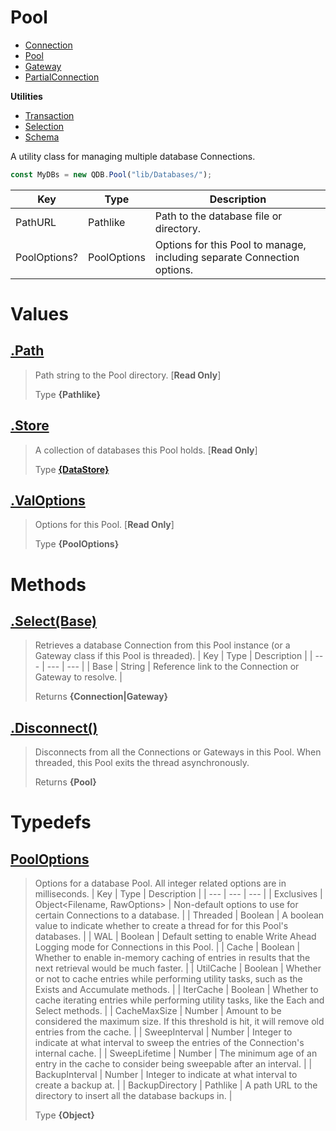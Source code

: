 
# Pool

* [Connection](https://github.com/QSmally/QDB/blob/v4/Documentation/Connection.md)
* [Pool](https://github.com/QSmally/QDB/blob/v4/Documentation/Pool.md)
* [Gateway](https://github.com/QSmally/QDB/blob/v4/Documentation/Gateway.md)
* [PartialConnection](https://github.com/QSmally/QDB/blob/v4/Documentation/PartialConnection.md)

**Utilities**
* [Transaction](https://github.com/QSmally/QDB/blob/v4/Documentation/Transaction.md)
* [Selection](https://github.com/QSmally/QDB/blob/v4/Documentation/Selection.md)
* [Schema](https://github.com/QSmally/QDB/blob/v4/Documentation/Schema.md)

A utility class for managing multiple database Connections.
```js
const MyDBs = new QDB.Pool("lib/Databases/");
```

| Key | Type | Description |
| --- | --- | --- |
| PathURL | Pathlike | Path to the database file or directory. |
| PoolOptions? | PoolOptions | Options for this Pool to manage, including separate Connection options. |



# Values
## [.Path](https://github.com/QSmally/QDB/blob/v4/lib/Connections/Pool.js#L17)
> Path string to the Pool directory. [**Read Only**]
>
> Type **{Pathlike}**

## [.Store](https://github.com/QSmally/QDB/blob/v4/lib/Connections/Pool.js#L28)
> A collection of databases this Pool holds. [**Read Only**]
>
> Type **[{DataStore}](https://github.com/QSmally/Qulity/blob/master/Documentation/DataStore.md)**

## [.ValOptions](https://github.com/QSmally/QDB/blob/v4/lib/Connections/Pool.js#L40)
> Options for this Pool. [**Read Only**]
>
> Type **{PoolOptions}**

# Methods
## [.Select(Base)](https://github.com/QSmally/QDB/blob/v4/lib/Connections/Pool.js#L99)
> Retrieves a database Connection from this Pool instance (or a Gateway class if this Pool is threaded).
> | Key | Type | Description |
> | --- | --- | --- |
> | Base | String | Reference link to the Connection or Gateway to resolve. |
>
> Returns **{Connection|Gateway}** 

## [.Disconnect()](https://github.com/QSmally/QDB/blob/v4/lib/Connections/Pool.js#L110)
> Disconnects from all the Connections or Gateways in this Pool. When threaded, this Pool exits the thread asynchronously.
>
> Returns **{Pool}** 

# Typedefs
## [PoolOptions](https://github.com/QSmally/QDB/blob/v4/lib/Connections/Pool.js#L136)
> Options for a database Pool. All integer related options are in milliseconds. 
> | Key | Type | Description |
> | --- | --- | --- |
> | Exclusives | Object<Filename, RawOptions> | Non-default options to use for certain Connections to a database. |
> | Threaded | Boolean | A boolean value to indicate whether to create a thread for for this Pool's databases. |
> | WAL | Boolean | Default setting to enable Write Ahead Logging mode for Connections in this Pool. |
> | Cache | Boolean | Whether to enable in-memory caching of entries in results that the next retrieval would be much faster. |
> | UtilCache | Boolean | Whether or not to cache entries while performing utility tasks, such as the Exists and Accumulate methods. |
> | IterCache | Boolean | Whether to cache iterating entries while performing utility tasks, like the Each and Select methods. |
> | CacheMaxSize | Number | Amount to be considered the maximum size. If this threshold is hit, it will remove old entries from the cache. |
> | SweepInterval | Number | Integer to indicate at what interval to sweep the entries of the Connection's internal cache. |
> | SweepLifetime | Number | The minimum age of an entry in the cache to consider being sweepable after an interval. |
> | BackupInterval | Number | Integer to indicate at what interval to create a backup at. |
> | BackupDirectory | Pathlike | A path URL to the directory to insert all the database backups in. |
>
> Type **{Object}**
